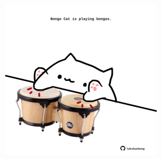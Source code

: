 <!-- built at 21/03/2022, 06:01:07 UTC -->
<p align="center">
  <img width="500" height="500" src="./ReadmeImage.svg">
</p>
